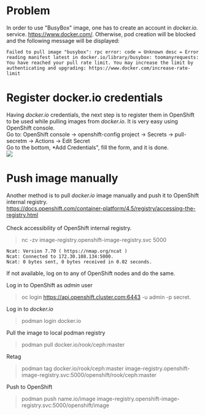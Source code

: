 # Problem
In order to use "BusyBox" image, one has to create an account in *docker.io.* service. https://www.docker.com/. Otherwise, pod creation will be blocked and the following message will be displayed:<br>
```
Failed to pull image "busybox": rpc error: code = Unknown desc = Error reading manifest latest in docker.io/library/busybox: toomanyrequests: You have reached your pull rate limit. You may increase the limit by authenticating and upgrading: https://www.docker.com/increase-rate-limit
```
# Register docker.io credentials 
Having *docker.io* credentials, the next step is to register them in OpenShift to be used while pulling images from *docker.io*. It is very easy using OpenShift console.<br>
Go to: OpenShift console -> openshift-config project -> Secrets -> pull-secretm -> Actions -> Edit Secret<br>
Go to the bottom, *Add Credentials", fill the form, and it is done.<br>
![](https://github.com/stanislawbartkowski/CP4D/blob/main/img/Zrzut%20ekranu%20z%202021-01-17%2019-35-32.png)

# Push image manually

Another method is to pull *docker.io* image manually and push it to OpenShift internal registry.<br>
https://docs.openshift.com/container-platform/4.5/registry/accessing-the-registry.html<br>
<br>
Check accessibility of OpenShift internal registry.<br>
>  nc -zv  image-registry.openshift-image-registry.svc 5000
```
Ncat: Version 7.70 ( https://nmap.org/ncat )
Ncat: Connected to 172.30.108.134:5000.
Ncat: 0 bytes sent, 0 bytes received in 0.02 seconds.
```
If not available, log on to any of OpenShift nodes and do the same.<br>

Log in to OpenShift as *admin* user<br>
> oc login https://api.openshift.cluster.com:6443 -u admin -p secret.<br>

Log in to *docker.io*<br>
> podman login docker.io<br>

Pull the image to local podman registry<br>
> podman pull docker.io/rook/ceph:master<br>

Retag<br>
> podman tag docker.io/rook/ceph:master  image-registry.openshift-image-registry.svc:5000/openshift/rook/ceph:master<br>

Push to OpenShift<br>
> podman push  name.io/image image-registry.openshift-image-registry.svc:5000/openshift/image<br>